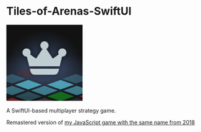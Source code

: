 # Tiles-of-Arenas-SwiftUI

<img alt="app icon" src="Tiles of Arenas.swiftpm/Assets.xcassets/AppIcon.appiconset/AppIcon.png" width="200">

A SwiftUI-based multiplayer strategy game.

Remastered version of [my JavaScript game with the same name from 2018](https://github.com/Vince14Genius/Tiles-of-Arenas)
